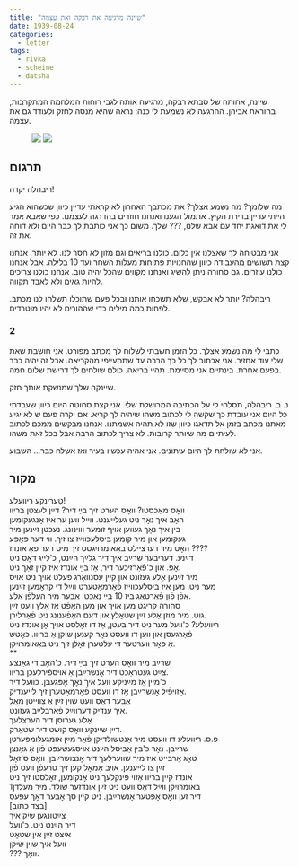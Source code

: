 ```yaml
---
title: "שיינה מרגיעה את רבקה ואת עצמה"
date: 1939-08-24
categories:
  - letter
tags:
  - rivka
  - scheine
  - datsha
---
```


שיינה, אחותה של סבתא רבקה, מרגיעה אותה לגבי רוחות המלחמה המתקרבות, בהוראת אביהן.
ההרגעה לא נשמעת לי כנה; נראה שהיא מנסה לחזק ולעודד גם את עצמה.

<figure class="half">
    <a  href="/pupko-papers/assets/images/1939-08-24-scheine-emergency-1.jpg">
    <img src="/pupko-papers/assets/images/1939-08-24-scheine-emergency-1.jpg"></a>
    <a  href="/pupko-papers/assets/images/1939-08-24-scheine-emergency-2.jpg">
    <img src="/pupko-papers/assets/images/1939-08-24-scheine-emergency-2.jpg"></a>
</figure>

## תרגום
ריבהלה יקרה!

מה שלומך? מה נשמע אצלך? את מכתבך האחרון לא קראתי עדיין כיוון שכשהוא הגיע
הייתי עדיין בדירת הקיץ. אתמול הגענו ואנחנו חוזרים בהדרגה לעצמנו.
כפי שאבא אמר לי את דואגת יחד עם אבא שלנו, ??? שלך. משום כך אני כותבת לך כבר היום ולא
דוחה את זה.

אני מבטיחה לך שאצלנו אין כלום. כולנו בריאים וגם מזון לא חסר לנו. לא יותר. אנחנו קצת תשושים
מהעבודה כיוון שהחנויות פתוחות מעלות השחר ועד 10 בלילה. אבל אנחנו כולנו עוזרים. גם סחורה
ניתן להשיג ואנחנו מקווים שהכל יהיה טוב. אנחנו כולנו צריכים להיות גאים ולא לאבד תקווה.

ריבהלה? יותר לא אבקש, שלא תשכחו אותנו ובכל פעם שתוכלו תשלחו לנו מכתב. לפחות כמה
מילים כדי שההורים  לא יהיו מוטרדים.

### 2

כתבי לי מה נשמע אצלך. כל הזמן חשבתי לשלוח לך מכתב מפורט.
אני חושבת שאת שלי עוד אחזיר. אני אכתוב לך כל כך הרבה עד שתתעייפי מהקריאה.
אבל זה יהיה כבר בפעם אחרת. בינתיים אני מסיימת. תהיי בריאה.
כולם שולחים לך דרישת שלום חמה.

שיינקה שלך שמנשקת אותך חזק.

נ. ב. ריבהלה, תסלחי לי על הכתיבה המרושלת שלי. אני קצת סחוטה היום כיוון שעבדתי כל היום
אני עובדת כך שקשה לי לכתוב  משהו שיהיה לך קריא. אם יקרה פעם ש לא יגיע מאתנו מכתב בזמן
אל תדאגו כיוון שזו לא תהיה אשמתנו. אנחנו מבקשים ממכם לכתוב לעיתיים מה שיותר קרובות. לא
צריך לכתוב הרבה אבל בכל זאת משהו.

אני לא שולחת לך היום עיתונים. אני אהיה עכשיו בעיר ואז אשלח כבר... השבוע.

## מקור

טַערינקע ריוועלע!  
וואׇס מאַכסטו? וואׇס הערט זיך בײַ דיר? דײַן לעצטן בריוו  
האׇב איך נאׇך ניט געלייענט. ווײַל ווען ער איז אׇנגעקומען  
בין איך נאׇך געווען אויף זומער וווינונג. נעכטן זײַנען מיר  
געקומען און מיר קומען ביסלעכווײַז צו זיך. ווי דער פּאַפּע  
האׇט מיר דערציילט באַאומרויִגסט זיך מיט דער פּאַ אונדז ????  
דײַנע. דעריבער שרײַב איך דיר גלײַך הײַנט, כ'לייג דאׇס ניט  
אׇפּ. און כ'פֿאַרזיכער דיר, אַז בײַ אונדז איז קיין זאַך ניט.  
מיר זײַנען אַלע געזונט און קיין עסנוואַרג פֿעלט אויך ניט אויס  
מער ניט. מען איז ביסלעכווייז פֿאַרמאַטערט ווײַל די קראׇמען זײַנען  
אׇפֿן פֿון פֿאַרטאׇג ביז 10 בײַ נאַכט. אׇבער מיר העלפֿן אַלע.  
סחורה קריגט מען אויך און מען האׇפֿט אַז אַלץ וועט זײַן  
גוט. מיר מוזן אַלע זײַן שטאׇלץ און דעם האׇפֿענונג ניט פֿאַרלירן.  
ריוועלע? כ'וועל מער ניט דיר בעטן, אַז דו זאׇלסט אויך אׇן אונדז ניט  
פֿאַרגעסן און ווען דו וועסט נאׇר קענען שיקן אַ בריוו. כאׇטש  
אַ פּאׇר ווערטער די עלטערן זאׇלן זיך ניט באַאומרויִקן.  
**  
שרײַב מיר וואׇס הערט זיך בײַ דיר. כ'האׇב די גאַנצע  
צײַט געטראַכט דיר אׇנשרײַבן אַ אויספֿירלעכן בריוו.  
כ'מיין אַז מײַניקע וועל איך נאׇך אׇפּגעבן. כוועל דיר  
אַזויפֿיל אׇנשרײַבן אַז דו וועסט פֿאַרמאַטערן זיך לייענדיק.  
אׇבער דאׇס וועט שוין זײַן אַ צווייטן מאׇל  
איך ענדיק דערווײַל פֿאַרבלײַב געזונט.  
אַלע גערוסן דיר הערצלעך  
דײַן שיינקע וואׇס קושט דיר שטאַרק.  
פ.ס. ריוועלע דו וועסט מיר אַנטשולדיקן פֿאַר מײַן אומגעלומפּערטן  
שרײַבן. נאׇר כ'בין אַביסל הײַנט אויסגעשעפּט פֿון אַ גאַנצן  
טאׇג אַרבייט איז מיר שווערלעך דיר אׇנצושרײַבן, וואׇס ס'זאׇל  
זײַן צו לייענען. אויב אַמאׇל קען זיך טרעפֿן וועט פֿון  
אונדז קיין בריוו אַזוי פּינקלעך ניט אׇנקומען, זאׇלסטו זיך ניט  
באומרויִקן ווײַל דאׇס וועט ניט זײַן אונדזער שולד. מיר מעלדן1  
דיר זען וואׇס אׇפֿטער אׇנשרײַבן. ניט קיין סך אׇבער דאׇך עפּעס  
[בצד כתוב]  
צײַטונגען שיק איך  
דיר הײַנט ניט. כ'וועל  
איצט זײַן אין שטאׇט  
 וועל איך שוין שיקן  
??? וואׇך.  
